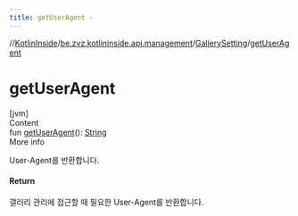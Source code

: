 ```yaml
---
title: getUserAgent -
---
```

//[KotlinInside](../../index.md)/[be.zvz.kotlininside.api.management](../index.md)/[GallerySetting](index.md)/[getUserAgent](get-user-agent.md)



# getUserAgent  
[jvm]  
Content  
fun [getUserAgent](get-user-agent.md)(): [String](https://kotlinlang.org/api/latest/jvm/stdlib/kotlin/-string/index.html)  
More info  


User-Agent를 반환합니다.



#### Return  


갤러리 관리에 접근할 때 필요한 User-Agent를 반환합니다.

  



